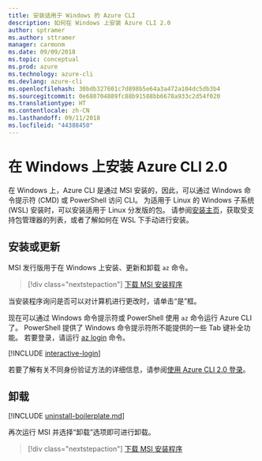 ```yaml
---
title: 安装适用于 Windows 的 Azure CLI
description: 如何在 Windows 上安装 Azure CLI 2.0
author: sptramer
ms.author: sttramer
manager: carmonm
ms.date: 09/09/2018
ms.topic: conceptual
ms.prod: azure
ms.technology: azure-cli
ms.devlang: azure-cli
ms.openlocfilehash: 30bdb327601c7d898b5e64a3a472a104dc5db3b4
ms.sourcegitcommit: 0e688704889fc88b91588bb6678a933c2d54f020
ms.translationtype: HT
ms.contentlocale: zh-CN
ms.lasthandoff: 09/11/2018
ms.locfileid: "44388450"
---
```

# <a name="install-azure-cli-20-on-windows"></a>在 Windows 上安装 Azure CLI 2.0

在 Windows 上，Azure CLI 是通过 MSI 安装的，因此，可以通过 Windows 命令提示符 (CMD) 或 PowerShell 访问 CLI。
为适用于 Linux 的 Windows 子系统 (WSL) 安装时，可以安装适用于 Linux 分发版的包。 请参阅[安装主页](install-azure-cli.md)，获取受支持包管理器的列表，或者了解如何在 WSL 下手动进行安装。

## <a name="install-or-update"></a>安装或更新

MSI 发行版用于在 Windows 上安装、更新和卸载 `az` 命令。

> [!div class="nextstepaction"]
> [下载 MSI 安装程序](https://aka.ms/installazurecliwindows)

当安装程序询问是否可以对计算机进行更改时，请单击“是”框。

现在可以通过 Windows 命令提示符或 PowerShell 使用 `az` 命令运行 Azure CLI 了。 PowerShell 提供了 Windows 命令提示符所不能提供的一些 Tab 键补全功能。 若要登录，请运行 [az login](/cli/azure/reference-index#az-login) 命令。

[!INCLUDE [interactive-login](includes/interactive-login.md)]

若要了解有关不同身份验证方法的详细信息，请参阅[使用 Azure CLI 2.0 登录](authenticate-azure-cli.md)。

## <a name="uninstall"></a>卸载

[!INCLUDE [uninstall-boilerplate.md](includes/uninstall-boilerplate.md)]

再次运行 MSI 并选择“卸载”选项即可进行卸载。

> [!div class="nextstepaction"]
> [下载 MSI 安装程序](https://aka.ms/installazurecliwindows)
